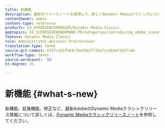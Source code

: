 ```yaml
---
title: 新機能
description: 最新のリリースノートを使用して、新しいDynamic Mediaクラシックについて説明します。
contentOwner: admin
content-type: reference
products: SG_EXPERIENCEMANAGER/Dynamic-Media-Classic
geptopics: SG_SCENESEVENONDEMAND_PK/categories/introducing_adobe_scene7
feature: Dynamic Media Classic
role: Administrator,Business Practitioner
translation-type: tm+mt
source-git-commit: e727c1b5fb43c7def842ff1bafcc8b3ef3437cde
workflow-type: tm+mt
source-wordcount: '56'
ht-degree: 3%

---
```



# 新機能 {#what-s-new}

新機能、拡張機能、修正など、最新AdobeのDynamic Mediaクラシックリリース情報について詳しくは、[Dynamic Mediaクラシックリリースノート](https://experienceleague.adobe.com/docs/dynamic-media-developer-resources/release-notes/s7rn2017.html)を参照してください。

